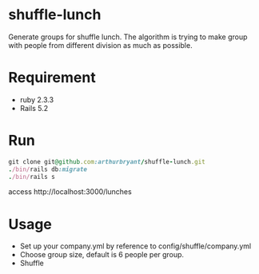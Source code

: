 # shuffle-lunch
Generate groups for shuffle lunch. The algorithm is trying to make group with people from different division as much as possible.
 
# Requirement
 - ruby 2.3.3
 - Rails 5.2
# Run
```ruby
git clone git@github.com:arthurbryant/shuffle-lunch.git
./bin/rails db:migrate
./bin/rails s
```

access http://localhost:3000/lunches

# Usage
- Set up your company.yml by reference to config/shuffle/company.yml
- Choose group size, default is 6 people per group.
- Shuffle


